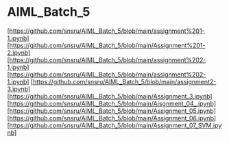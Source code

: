 # AIML_Batch_5
[https://github.com/snsru/AIML_Batch_5/blob/main/assignment%201-1.ipynb]
[https://github.com/snsru/AIML_Batch_5/blob/main/Assignment%201-2.ipynb]
[https://github.com/snsru/AIML_Batch_5/blob/main/assignment%202-1.ipynb]
[https://github.com/snsru/AIML_Batch_5/blob/main/assignment%202-1.ipynb]
[https://github.com/snsru/AIML_Batch_5/blob/main/assignment2-3.ipynb]
[https://github.com/snsru/AIML_Batch_5/blob/main/Assignment_3.ipynb]
[https://github.com/snsru/AIML_Batch_5/blob/main/Aisgnment_04_.ipynb]
[https://github.com/snsru/AIML_Batch_5/blob/main/Assignment_05.ipynb]
[https://github.com/snsru/AIML_Batch_5/blob/main/Assignment_06.ipynb]
[https://github.com/snsru/AIML_Batch_5/blob/main/Assignment_07_SVM.ipynb]

